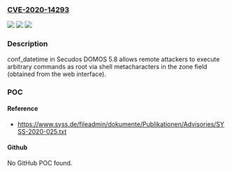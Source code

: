 ### [CVE-2020-14293](https://cve.mitre.org/cgi-bin/cvename.cgi?name=CVE-2020-14293)
![](https://img.shields.io/static/v1?label=Product&message=n%2Fa&color=blue)
![](https://img.shields.io/static/v1?label=Version&message=n%2Fa&color=blue)
![](https://img.shields.io/static/v1?label=Vulnerability&message=n%2Fa&color=brighgreen)

### Description

conf_datetime in Secudos DOMOS 5.8 allows remote attackers to execute arbitrary commands as root via shell metacharacters in the zone field (obtained from the web interface).

### POC

#### Reference
- https://www.syss.de/fileadmin/dokumente/Publikationen/Advisories/SYSS-2020-025.txt

#### Github
No GitHub POC found.

